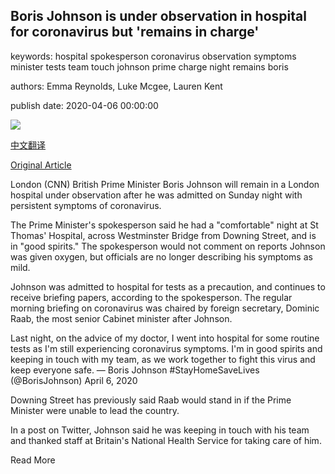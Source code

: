 ## Boris Johnson is under observation in hospital for coronavirus but 'remains in charge'

keywords: hospital spokesperson coronavirus observation symptoms minister tests team touch johnson prime charge night remains boris

authors: Emma Reynolds, Luke Mcgee, Lauren Kent

publish date: 2020-04-06 00:00:00

![](https://cdn.cnn.com/cnnnext/dam/assets/200327112703-02-boris-johnson-0325-super-tease.jpg)

[中文翻译](Boris%20Johnson%20is%20under%20observation%20in%20hospital%20for%20coronavirus%20but%20%27remains%20in%20charge%27_zh.md)

[Original Article](https://edition.cnn.com/2020/04/06/uk/boris-johnson-coronavirus-hospital-gbr-intl/index.html)

London (CNN) British Prime Minister Boris Johnson will remain in a London hospital under observation after he was admitted on Sunday night with persistent symptoms of coronavirus.

The Prime Minister's spokesperson said he had a "comfortable" night at St Thomas' Hospital, across Westminster Bridge from Downing Street, and is in "good spirits." The spokesperson would not comment on reports Johnson was given oxygen, but officials are no longer describing his symptoms as mild.

Johnson was admitted to hospital for tests as a precaution, and continues to receive briefing papers, according to the spokesperson. The regular morning briefing on coronavirus was chaired by foreign secretary, Dominic Raab, the most senior Cabinet minister after Johnson.

Last night, on the advice of my doctor, I went into hospital for some routine tests as I'm still experiencing coronavirus symptoms. I'm in good spirits and keeping in touch with my team, as we work together to fight this virus and keep everyone safe. — Boris Johnson \#StayHomeSaveLives (@BorisJohnson) April 6, 2020

Downing Street has previously said Raab would stand in if the Prime Minister were unable to lead the country.

In a post on Twitter, Johnson said he was keeping in touch with his team and thanked staff at Britain's National Health Service for taking care of him.

Read More